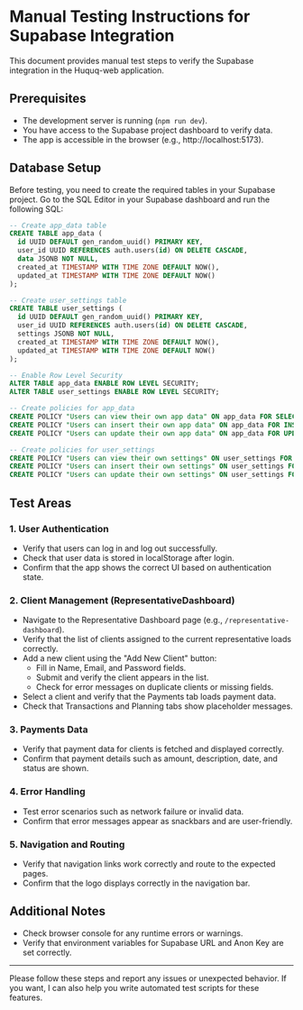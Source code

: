 # Manual Testing Instructions for Supabase Integration

This document provides manual test steps to verify the Supabase integration in the Huquq-web application.

## Prerequisites
- The development server is running (`npm run dev`).
- You have access to the Supabase project dashboard to verify data.
- The app is accessible in the browser (e.g., http://localhost:5173).

## Database Setup
Before testing, you need to create the required tables in your Supabase project. Go to the SQL Editor in your Supabase dashboard and run the following SQL:

```sql
-- Create app_data table
CREATE TABLE app_data (
  id UUID DEFAULT gen_random_uuid() PRIMARY KEY,
  user_id UUID REFERENCES auth.users(id) ON DELETE CASCADE,
  data JSONB NOT NULL,
  created_at TIMESTAMP WITH TIME ZONE DEFAULT NOW(),
  updated_at TIMESTAMP WITH TIME ZONE DEFAULT NOW()
);

-- Create user_settings table
CREATE TABLE user_settings (
  id UUID DEFAULT gen_random_uuid() PRIMARY KEY,
  user_id UUID REFERENCES auth.users(id) ON DELETE CASCADE,
  settings JSONB NOT NULL,
  created_at TIMESTAMP WITH TIME ZONE DEFAULT NOW(),
  updated_at TIMESTAMP WITH TIME ZONE DEFAULT NOW()
);

-- Enable Row Level Security
ALTER TABLE app_data ENABLE ROW LEVEL SECURITY;
ALTER TABLE user_settings ENABLE ROW LEVEL SECURITY;

-- Create policies for app_data
CREATE POLICY "Users can view their own app data" ON app_data FOR SELECT USING (auth.uid() = user_id);
CREATE POLICY "Users can insert their own app data" ON app_data FOR INSERT WITH CHECK (auth.uid() = user_id);
CREATE POLICY "Users can update their own app data" ON app_data FOR UPDATE USING (auth.uid() = user_id);

-- Create policies for user_settings
CREATE POLICY "Users can view their own settings" ON user_settings FOR SELECT USING (auth.uid() = user_id);
CREATE POLICY "Users can insert their own settings" ON user_settings FOR INSERT WITH CHECK (auth.uid() = user_id);
CREATE POLICY "Users can update their own settings" ON user_settings FOR UPDATE USING (auth.uid() = user_id);
```

## Test Areas

### 1. User Authentication
- Verify that users can log in and log out successfully.
- Check that user data is stored in localStorage after login.
- Confirm that the app shows the correct UI based on authentication state.

### 2. Client Management (RepresentativeDashboard)
- Navigate to the Representative Dashboard page (e.g., `/representative-dashboard`).
- Verify that the list of clients assigned to the current representative loads correctly.
- Add a new client using the "Add New Client" button:
  - Fill in Name, Email, and Password fields.
  - Submit and verify the client appears in the list.
  - Check for error messages on duplicate clients or missing fields.
- Select a client and verify that the Payments tab loads payment data.
- Check that Transactions and Planning tabs show placeholder messages.

### 3. Payments Data
- Verify that payment data for clients is fetched and displayed correctly.
- Confirm that payment details such as amount, description, date, and status are shown.

### 4. Error Handling
- Test error scenarios such as network failure or invalid data.
- Confirm that error messages appear as snackbars and are user-friendly.

### 5. Navigation and Routing
- Verify that navigation links work correctly and route to the expected pages.
- Confirm that the logo displays correctly in the navigation bar.

## Additional Notes
- Check browser console for any runtime errors or warnings.
- Verify that environment variables for Supabase URL and Anon Key are set correctly.

---

Please follow these steps and report any issues or unexpected behavior. If you want, I can also help you write automated test scripts for these features.
